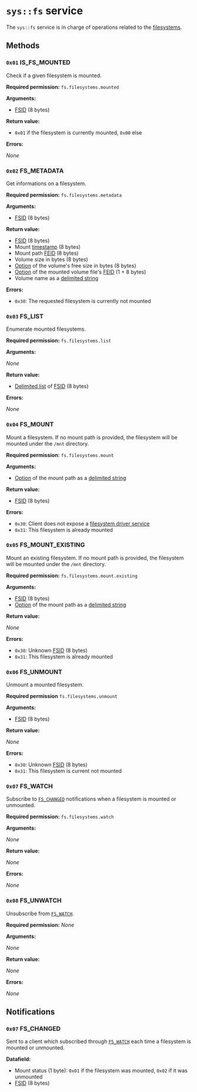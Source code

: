 # `sys::fs` service

The `sys::fs` service is in charge of operations related to the [filesystems](../filesystem.md).

## Methods

### `0x01` IS_FS_MOUNTED

Check if a given filesystem is mounted.

**Required permission:** `fs.filesystems.mounted`

**Arguments:**

- [FSID](../filesystem.md#filesystem-unique-identifier) (8 bytes)

**Return value:**

- `0x01` if the filesystem is currently mounted, `0x00` else

**Errors:**

_None_

### `0x02` FS_METADATA

Get informations on a filesystem.

**Required permission:** `fs.filesystems.metadata`

**Arguments:**

- [FSID](../filesystem.md#filesystem-unique-identifier) (8 bytes)

**Return value:**

- [FSID](../filesystem.md#filesystem-unique-identifier) (8 bytes)
- Mount [timestamp](../kernel/data-structures.md#timestamps) (8 bytes)
- Mount path [FEID](../filesystem.md#element-unique-identifier) (8 bytes)
- Volume size in bytes (8 bytes)
- [Option](../kernel/data-structures.md#option) of the volume's free size in bytes (8 bytes)
- [Option](../kernel/data-structures.md#option) of the mounted volume file's [FEID](../filesystem.md#element-unique-identifier) (1 + 8 bytes)
- Volume name as a [delimited string](../kernel/data-structures.md#delimited-strings)

**Errors:**

- `0x30`: The requested filesystem is currently not mounted

### `0x03` FS_LIST

Enumerate mounted filesystems.

**Required permission:** `fs.filesystems.list`

**Arguments:**

_None_

**Return value:**

- [Delimited list](../kernel/data-structures.md#delimited-lists) of [FSID](../filesystem.md#filesystem-unique-identifier) (8 bytes)

**Errors:**

_None_

### `0x04` FS_MOUNT

Mount a filesystem. If no mount path is provided, the filesystem will be mounted under the `/mnt` directory.

**Required permission:** `fs.filesystems.mount`

**Arguments:**

- [Option](../kernel/data-structures.md#option) of the mount path as a [delimited string](../kernel/data-structures.md#delimited-strings)

**Return value:**

- [FSID](../filesystem.md#filesystem-unique-identifier) (8 bytes)

**Errors:**

- `0x30`: Client does not expose a [filesystem driver service](hw.md#drivers)
- `0x31`: This filesystem is already mounted

### `0x05` FS_MOUNT_EXISTING

Mount an existing filesystem. If no mount path is provided, the filesystem will be mounted under the `/mnt` directory.

**Required permission:** `fs.filesystems.mount.existing`

**Arguments:**

- [FSID](../filesystem.md#filesystem-unique-identifier) (8 bytes)
- [Option](../kernel/data-structures.md#option) of the mount path as a [delimited string](../kernel/data-structures.md#delimited-strings)

**Return value:**

_None_

**Errors:**

- `0x30`: Unknown [FSID](../filesystem.md#filesystem-unique-identifier) (8 bytes)
- `0x31`: This filesystem is already mounted

### `0x06` FS_UNMOUNT

Unmount a mounted filesystem.

**Required permission** `fs.filesystems.unmount`

**Arguments:**

- [FSID](../filesystem.md#filesystem-unique-identifier) (8 bytes)

**Return value:**

_None_

**Errors:**

- `0x30`: Unknown [FSID](../filesystem.md#filesystem-unique-identifier) (8 bytes)
- `0x31`: This filesystem is current not mounted

### `0x07` FS_WATCH

Subscribe to [`FS_CHANGED`](#0x07-fs_changed) notifications when a filesystem is mounted or unmounted.

**Required permission:** `fs.filesystems.watch`

**Arguments:**

_None_

**Return value:**

_None_

**Errors:**

_None_

### `0x08` FS_UNWATCH

Unsubscribe from [`FS_WATCH`](#0x07-fs_watch).

**Required permission:** _None_

**Arguments:**

_None_

**Return value:**

_None_

**Errors:**

_None_

## Notifications

### `0x07` FS_CHANGED

Sent to a client which subscribed through [`FS_WATCH`](#0x07-fs_watch) each time a filesystem is mounted or unmounted.

**Datafield:**

- Mount status (1 byte): `0x01` if the filesystem was mounted, `0x02` if it was unmounted
- [FSID](../filesystem.md#filesystem-unique-identifier) (8 bytes)
